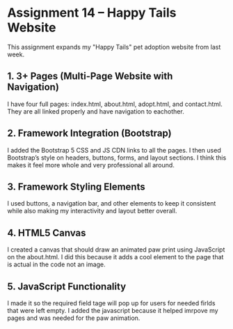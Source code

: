 # Assignment 14 – Happy Tails Website

This assignment expands my "Happy Tails" pet adoption website from last week.

## 1. 3+ Pages (Multi-Page Website with Navigation)
I have four full pages: index.html, about.html, adopt.html, and contact.html. They are all linked properly and have navigation to eachother.

## 2. Framework Integration (Bootstrap)
I added the Bootstrap 5 CSS and JS CDN links to all the pages. I then used Bootstrap’s style on headers, buttons, forms, and layout sections. I think this makes it feel more whole and very professional all around.

## 3. Framework Styling Elements
I used buttons, a navigation bar, and other elements to keep it consistent while also making my interactivity and layout better overall.

## 4. HTML5 Canvas
I created a canvas that should draw an animated paw print using JavaScript on the about.html. I did this because it adds a cool element to the page that is actual in the code not an image.

## 5. JavaScript Functionality
I made it so the required field tage will pop up for users for needed firlds that were left empty. I added the javascript because it helped imrpove my pages and was needed for the paw animation.
